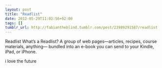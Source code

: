 ```yaml
---
layout: post
title: "Readlist"
date: 2012-05-29T11:02:56+02:00
tags: []
tumblr_url: http://fabiantheblind.tumblr.com/post/23989291587/readlist
---
```

Readlist
  What’s a Readlist?
  A group of web pages—articles, recipes, course materials, anything—
  bundled into an e-book you can send to your Kindle, iPad, or iPhone.


i love the future
